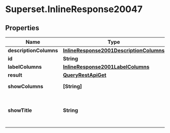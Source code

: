 # Superset.InlineResponse20047

## Properties
Name | Type | Description | Notes
------------ | ------------- | ------------- | -------------
**descriptionColumns** | [**InlineResponse2001DescriptionColumns**](InlineResponse2001DescriptionColumns.md) |  | [optional] 
**id** | **String** | The item id | [optional] 
**labelColumns** | [**InlineResponse2001LabelColumns**](InlineResponse2001LabelColumns.md) |  | [optional] 
**result** | [**QueryRestApiGet**](QueryRestApiGet.md) |  | [optional] 
**showColumns** | **[String]** | A list of columns | [optional] 
**showTitle** | **String** | A title to render. Will be translated by babel | [optional] 
